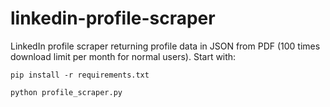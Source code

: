 # linkedin-profile-scraper
LinkedIn profile scraper returning profile data in JSON from PDF (100 times download limit per month for normal users).
Start with:
```
pip install -r requirements.txt
```
```
python profile_scraper.py
```

